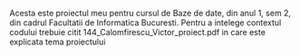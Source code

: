 Acesta este proiectul meu pentru cursul de Baze de date, din anul 1, sem 2, din cadrul Facultatii de Informatica Bucuresti.
Pentru a intelege contextul codului trebuie citit 144_Calomfirescu_Victor_proiect.pdf in care este explicata tema proiectului
